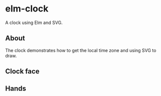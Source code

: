 # elm-clock
A clock using Elm and SVG.

## About
The clock demonstrates how to get the local time zone and using SVG to draw.

## Clock face

## Hands
